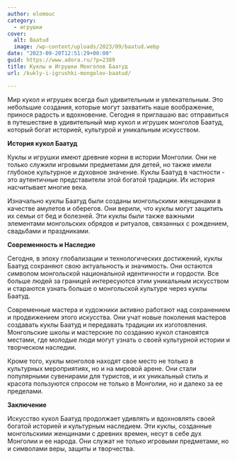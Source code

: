 ```yaml
---
author: olomouc
category:
  - игрушки
cover:
  alt: Baatud
  image: /wp-content/uploads/2023/09/baatud.webp
date: "2023-09-20T12:51:29+00:00"
guid: https://www.adora.ru/?p=2389
title: Куклы и Игрушки Монголов Баатуд
url: /kukly-i-igrushki-mongolov-baatud/

---
```

Мир кукол и игрушек всегда был удивительным и увлекательным. Это небольшие создания, которые могут захватить наше воображение, принося радость и вдохновение. Сегодня я приглашаю вас отправиться в путешествие в удивительный мир кукол и игрушек монголов Баатуд, который богат историей, культурой и уникальным искусством.

**История кукол Баатуд**

Куклы и игрушки имеют древние корни в истории Монголии. Они не только служили игровыми предметами для детей, но также имели глубокое культурное и духовное значение. Куклы Баатуд в частности \- это аутентичные представители этой богатой традиции. Их история насчитывает многие века.

Изначально куклы Баатуд были созданы монгольскими женщинами в качестве амулетов и оберегов. Они верили, что куклы могут защитить их семьи от бед и болезней. Эти куклы были также важными элементами монгольских обрядов и ритуалов, связанных с рождением, свадьбами и праздниками.

**Современность и Наследие**

Сегодня, в эпоху глобализации и технологических достижений, куклы Баатуд сохраняют свою актуальность и значимость. Они остаются символом монгольской национальной идентичности и гордости. Все больше людей за границей интересуются этим уникальным искусством и стараются узнать больше о монгольской культуре через куклы Баатуд.

Современные мастера и художники активно работают над сохранением и продвижением этого искусства. Они учат новые поколения мастеров создавать куклы Баатуд и передавать традиции их изготовления. Монгольские школы и мастерские по созданию кукол становятся местами, где молодые люди могут узнать о своей культурной истории и творческом наследии.

Кроме того, куклы монголов находят свое место не только в культурных мероприятиях, но и на мировой арене. Они стали популярными сувенирами для туристов, и их уникальный стиль и красота пользуются спросом не только в Монголии, но и далеко за ее пределами.

**Заключение**

Искусство кукол Баатуд продолжает удивлять и вдохновлять своей богатой историей и культурным наследием. Эти куклы, созданные монгольскими женщинами с древних времен, несут в себе дух Монголии и ее народа. Они служат не только игровыми предметами, но и символами веры, защиты и творчества.
